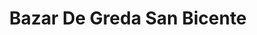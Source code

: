 ---
title: "Bazar De Greda San Bicente"
url: /melipilla-pomaire/bazar-de-greda-san-bicente/
shop: Basteln
---